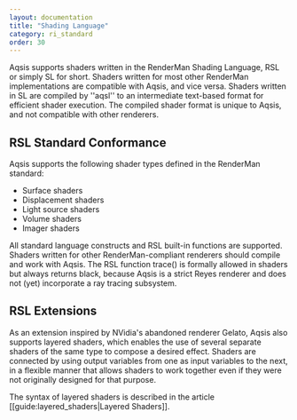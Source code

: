 ```yaml
---
layout: documentation
title: "Shading Language"
category: ri_standard
order: 30
---
```



Aqsis supports shaders written in the RenderMan Shading Language, RSL or simply
SL for short.  Shaders written for most other RenderMan implementations are
compatible with Aqsis, and vice versa.  Shaders written in SL are compiled by
''aqsl'' to an intermediate text-based format for efficient shader execution.
The compiled shader format is unique to Aqsis, and not compatible with other
renderers.

RSL Standard Conformance
------------------------

Aqsis supports the following shader types defined in the RenderMan standard:

  * Surface shaders
  * Displacement shaders
  * Light source shaders
  * Volume shaders
  * Imager shaders

All standard language constructs and RSL built-in functions are supported.
Shaders written for other RenderMan-compliant renderers should compile and work
with Aqsis. The RSL function trace() is formally allowed in shaders but always
returns black, because Aqsis is a strict Reyes renderer and does not (yet)
incorporate a ray tracing subsystem.

RSL Extensions
--------------

As an extension inspired by NVidia's abandoned renderer Gelato, Aqsis also
supports layered shaders, which enables the use of several separate shaders of
the same type to compose a desired effect. Shaders are connected by using output
variables from one as input variables to the next, in a flexible manner that
allows shaders to work together even if they were not originally designed for
that purpose.

The syntax of layered shaders is described in the article
[[guide:layered_shaders|Layered Shaders]].
